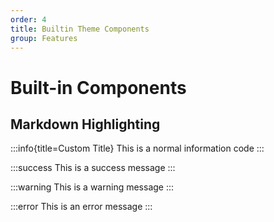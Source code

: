 ```yaml
---
order: 4
title: Builtin Theme Components
group: Features
---
```


# Built-in Components

## Markdown Highlighting

:::info{title=Custom Title}
This is a normal information code
:::

:::success
This is a success message
:::

:::warning
This is a warning message
:::

:::error
This is an error message
:::
